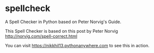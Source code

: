 # spellcheck
A Spell Checker in Python based on Peter Norvig's Guide.

This Spell Checker is based on this post by Peter Norvig http://norvig.com/spell-correct.html

You can visit https://nikkhil13.pythonanywhere.com to see this in action.

